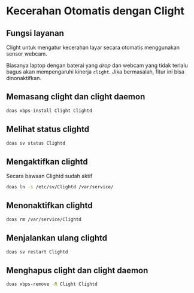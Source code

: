 # Kecerahan Otomatis dengan Clight

## Fungsi layanan

Clight untuk mengatur kecerahan layar secara otomatis menggunakan sensor webcam.

Biasanya laptop dengan baterai yang _drop_ dan webcam yang tidak terlalu bagus akan mempengaruhi kinerja `clight`. Jika bermasalah, fitur ini bisa dinonaktifkan.

## Memasang clight dan clight daemon

```bash
doas xbps-install Clight Clightd
```

## Melihat status clightd

```bash
doas sv status Clightd
```

## Mengaktifkan clightd

Secara bawaan Clightd sudah aktif

```bash
doas ln -s /etc/sv/Clightd /var/service/
```

## Menonaktifkan clightd

```bash
doas rm /var/service/Clightd
```

## Menjalankan ulang clightd

```bash
doas sv restart Clightd
```

## Menghapus clight dan clight daemon

```bash
doas xbps-remove -R Clight Clightd
```
